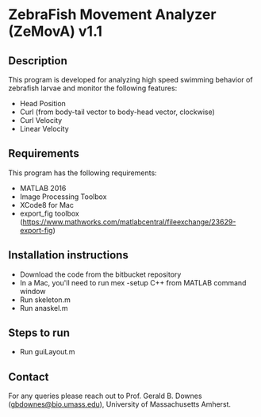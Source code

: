 # ZebraFish Movement Analyzer (ZeMovA) v1.1

## Description
This program is developed for analyzing high speed swimming behavior of zebrafish larvae and monitor the following features:

- Head Position
- Curl (from body-tail vector to body-head vector, clockwise)
- Curl Velocity
- Linear Velocity

## Requirements
This program has the following requirements:

- MATLAB 2016
- Image Processing Toolbox
- XCode8 for Mac
- export_fig toolbox (https://www.mathworks.com/matlabcentral/fileexchange/23629-export-fig)

## Installation instructions

- Download the code from the bitbucket repository
- In a Mac, you'll need to run mex -setup C++ from MATLAB command window 
- Run skeleton.m
- Run anaskel.m

## Steps to run
- Run guiLayout.m

## Contact
For any queries please reach out to Prof. Gerald B. Downes ([gbdownes@bio.umass.edu](mailto:gbdownes@bio.umass.edu)), University of Massachusetts Amherst.